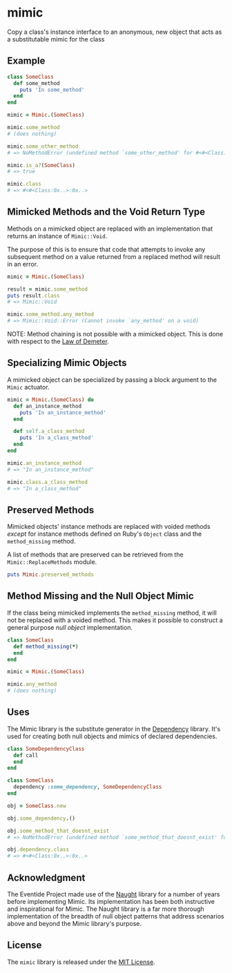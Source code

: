 # mimic

Copy a class's instance interface to an anonymous, new object that acts as a substitutable mimic for the class

## Example

``` ruby
class SomeClass
  def some_method
    puts 'In some_method'
  end
end

mimic = Mimic.(SomeClass)

mimic.some_method
# (does nothing)

mimic.some_other_method
# => NoMethodError (undefined method `some_other_method' for #<#<Class:0x..>:0x..>)

mimic.is_a?(SomeClass)
# => true

mimic.class
# => #<#<Class:0x..>:0x..>
```

## Mimicked Methods and the Void Return Type

Methods on a mimicked object are replaced with an implementation that returns an instance of `Mimic::Void`.

The purpose of this is to ensure that code that attempts to invoke any subsequent method on a value returned from a replaced method will result in an error.

``` ruby
mimic = Mimic.(SomeClass)

result = mimic.some_method
puts result.class
# => Mimic::Void

mimic.some_method.any_method
# => Mimic::Void::Error (Cannot invoke `any_method' on a void)
```

NOTE: Method chaining is not possible with a mimicked object. This is done with respect to the [Law of Demeter](https://en.wikipedia.org/wiki/Law_of_Demeter).

## Specializing Mimic Objects

A mimicked object can be specialized by passing a block argument to the `Mimic` actuator.

``` ruby
mimic = Mimic.(SomeClass) do
  def an_instance_method
    puts 'In an_instance_method'
  end

  def self.a_class_method
    puts 'In a_class_method'
  end
end

mimic.an_instance_method
# => "In an_instance_method"

mimic.class.a_class_method
# => "In a_class_method"
```

## Preserved Methods

Mimicked objects' instance methods are replaced with voided methods _except_ for instance methods defined on Ruby's `Object` class and the `method_missing` method.

A list of methods that are preserved can be retrieved from the `Mimic::ReplaceMethods` module.

``` ruby
puts Mimic.preserved_methods
```

## Method Missing and the Null Object Mimic

If the class being mimicked implements the `method_missing` method, it will not be replaced with a voided method. This makes it possible to construct a general purpose _null object_ implementation.

``` ruby
class SomeClass
  def method_missing(*)
  end
end

mimic = Mimic.(SomeClass)

mimic.any_method
# (does nothing)
```

## Uses

The Mimic library is the substitute generator in the [Dependency](https://github.com/eventide-project/dependency) library. It's used for creating both null objects and mimics of declared dependencies.

``` ruby
class SomeDependencyClass
  def call
  end
end

class SomeClass
  dependency :some_dependency, SomeDependencyClass
end

obj = SomeClass.new

obj.some_dependency.()

obj.some_method_that_doesnt_exist
# => NoMethodError (undefined method `some_method_that_doesnt_exist' for #<#<Class:0x..>:0x..>)

obj.dependency.class
# => #<#<Class:0x..>:0x..>
```

## Acknowledgment

The Eventide Project made use of the [Naught](https://github.com/avdi/naught) library for a number of years before implementing Mimic. Its implementation has been both instructive and inspirational for Mimic. The Naught library is a far more thorough implementation of the breadth of null object patterns that address scenarios above and beyond the Mimic library's purpose.

## License

The `mimic` library is released under the [MIT License](https://github.com/eventide-project/mimic/blob/master/MIT-License.txt).

